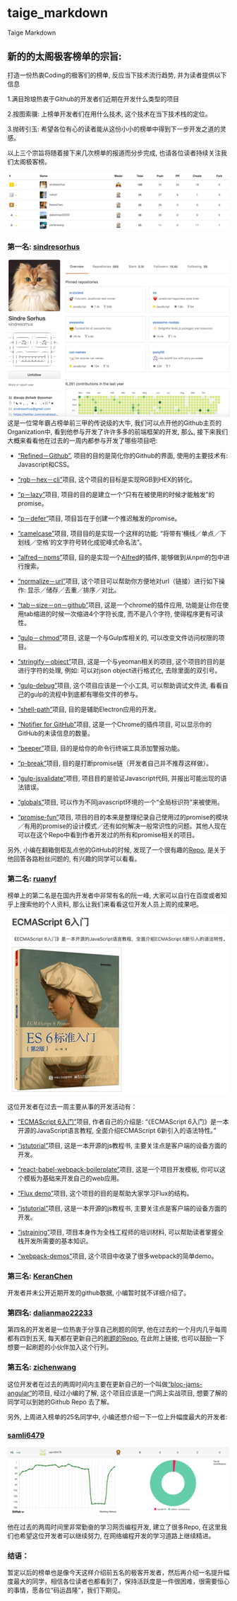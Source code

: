 # taige_markdown
Taige Markdown

## 新的的太阁极客榜单的宗旨:
打造一份热衷Coding的极客们的榜单, 反应当下技术流行趋势, 并为读者提供以下信息

1.满目玲琅热衷于Github的开发者们近期在开发什么类型的项目

2.按图索骥: 上榜单开发者们在用什么技术, 这个技术在当下技术栈的定位。

3.抛砖引玉: 希望各位有心的读者能从这份小小的榜单中得到下一步开发之道的灵感。

以上三个宗旨将随着接下来几次榜单的报道而分步完成, 也请各位读者持续关注我们太阁极客榜。

![total board](taige_image/img/1total.png)

### 第一名: [sindresorhus](https://github.com/sindresorhus)
![sindresorhus](taige_image/img/2sindresorhus.png)
这是一位常年霸占榜单前三甲的传说级的大牛, 我们可以点开他的Github主页的Organization中, 看到他参与开发了许许多多的前端框架的开发, 那么, 接下来我们大概来看看他在过去的一周内都参与开发了哪些项目吧:

* [“Refined－Github”](https://github.com/sindresorhus/refined-github), 项目的目的是简化你的Github的界面, 使用的主要技术有: Javascript和CSS。

* [“rgb－hex－cli”](https://github.com/sindresorhus/rgb-hex-cli)项目, 这个项目的目标是实现RGB到HEX的转化。

* [“p－lazy”](https://github.com/sindresorhus/p-lazy)项目, 项目的目的是建立一个“只有在被使用的时候才能触发”的promise。

* [“p－defer”](https://github.com/sindresorhus/p-defer)项目, 项目旨在于创建一个推迟触发的promise。

* [“camelcase”](https://github.com/sindresorhus/camelcase)项目,  项目目的是实现一个这样的功能: “将带有‘横线／单点／下划线／空格’的文字符号转化成驼峰式命名法”。

* [“alfred－npms”](https://github.com/sindresorhus/alfred-npms)项目,  目的是实现一个[Alfred](https://www.alfredapp.com/)的插件, 能够做到从npm的包中进行搜索。

* [“normalize－url”](https://github.com/sindresorhus/normalize-url)项目, 这个项目可以帮助你方便地对url（链接）进行如下操作: 显示／储存／去重／排序／对比。

* [“tab－size－on－github”](https://github.com/sindresorhus/tab-size-on-github)项目,  这是一个chrome的插件应用, 功能是让你在使用tab缩进的时候一次缩进4个字符长度, 而不是八个字符, 使得程序更有可读性。

* [“gulp－chmod”](https://github.com/sindresorhus/gulp-chmod)项目,  这是一个与Gulp库相关的, 可以改变文件访问权限的项目。

* [“stringify－object”](https://github.com/yeoman/stringify-object)项目, 这是一个与yeoman相关的项目, 这个项目的目的是进行字符的处理, 例如: 可以对json object进行格式化, 去除里面的双引号。

* [“gulp-debug”](https://github.com/sindresorhus/gulp-debug)项目, 这个项目应该是一个小工具, 可以帮助调试文件流, 看看自己的gulp的流程中到底都有哪些文件的参与。

* [“shell-path”](https://github.com/sindresorhus/shell-path)项目, 目的是辅助Electron应用的开发。

* [“Notifier for GitHub”](https://github.com/sindresorhus/notifier-for-github-chrome)项目,  这是一个Chrome的插件项目, 可以显示你的GitHub的未读信息的数量。

* [“beeper”](https://github.com/sindresorhus/beeper)项目, 目的是给你的命令行终端工具添加警报功能。

* [“p-break”](https://github.com/sindresorhus/p-break)项目, 目的是打断promise链（开发者自己并不推荐这样做）。

* [“gulp-jsvalidate”](https://github.com/sindresorhus/gulp-jsvalidate)项目,  项目目的是验证Javascript代码, 并报出可能出现的语法错误。

* [“globals”](https://github.com/sindresorhus/globals)项目,  可以作为不同javascript环境的一个“全局标识符”来被使用。

* [“promise-fun”](https://github.com/sindresorhus/promise-fun)项目, 项目的目的本来是整理纪录自己使用过的promise的模块／有用的promise的设计模式／还有如何解决一般常识性的问题。其他人现在可以在这个Repo中看到作者开发过的所有和promise相关的项目。

另外, 小编在翻箱倒柜乱点他的GitHub的时候, 发现了一个很有趣的[Repo](https://github.com/sindresorhus/ama),  是关于他回答各路粉丝问题的, 有兴趣的同学可以看看。

### 第二名: [ruanyf](https://github.com/ruanyf)
榜单上的第二名是在国内开发者中非常有名的阮一峰, 大家可以自行在百度或者知乎上搜索他的个人资料, 那么让我们来看看这位开发人员上周的成果吧。

![book](taige_image/img/3book.png)

这位开发者在过去一周主要从事的开发活动有：

* [“ECMAScript 6入门”](https://github.com/ruanyf/es6tutorial)项目,  作者自己的介绍是: “《ECMAScript 6入门》是一本开源的JavaScript语言教程, 全面介绍ECMAScript 6新引入的语法特性。”

* [“jstutorial”](https://github.com/ruanyf/jstutorial)项目, 这是一本开源的js教程书, 主要关注点是客户端的设备方面的开发。

* [“react-babel-webpack-boilerplate”](https://github.com/ruanyf/react-babel-webpack-boilerplate)项目, 这是一个项目开发模板, 你可以这个模板为基础来开发自己的web应用。

* [“Flux demo”](https://github.com/ruanyf/extremely-simple-flux-demo)项目,  这个项目的目的是帮助大家学习Flux的结构。

* [“jstutorial”](https://github.com/ruanyf/jstutorial)项目, 这是一本开源的js教程书, 主要关注点是客户端的设备方面的开发。

* [“jstraining”](https://github.com/ruanyf/jstraining)项目, 项目本身作为全栈工程师的培训材料, 可以帮助读者掌握全栈开发所需要的基本知识。

* [“webpack-demos”](https://github.com/ruanyf/webpack-demos)项目, 这个项目中收录了很多webpack的简单demo。


### 第三名: [KeranChen](https://github.com/KeranChen)

开发者并未公开近期开发的github数据, 小编暂时就不详细介绍了。

### 第四名: [dalianmao22233](https://github.com/dalianmao22233)

第四名的开发者是一位热衷于分享自己刷题的同学, 他在过去的一个月内几乎每周都有四到五天, 每天都在更新自己的[刷题的Repo](https://github.com/dalianmao22233/lintcode), 在此附上链接, 也可以鼓励一下想要一起刷题的小伙伴加入这个行列。

### 第五名: [zichenwang](https://github.com/zichenwang)

这位开发者在过去的两周时间内主要在更新自己的一个叫做[“bloc-jams-angular“](https://github.com/zichenwang/bloc-jams-angular)的项目, 经过小编的了解, 这个项目应该是一门网上实战项目, 想要了解的同学可以到她的Github Repo 去了解。

另外, 上周进入榜单的25名同学中, 小编还想介绍一下一位上升幅度最大的开发者:

### [samli6479](https://github.com/samli6479)

![samli](taige_image/img/4samli.png)

他在过去的两周时间里非常勤奋的学习网页编程开发, 建立了很多Repo, 在这里我们也希望这位开发者可以继续努力, 在网络编程开发的学习道路上继续精进。

### 结语：

暂定以后的榜单也是像今天这样介绍前五名的极客开发者，然后再介绍一名提升幅度最大的同学，相信各位读者也都看到了，保持活跃度是一件很困难，很需要恒心的事情，愿各位“码运昌隆”，我们下期见。
